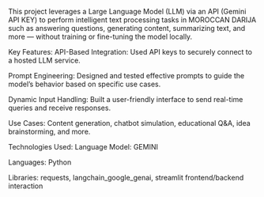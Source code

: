 This project leverages a Large Language Model (LLM) via an API (Gemini API KEY) to perform intelligent text processing tasks in MOROCCAN DARIJA such as answering questions, generating content, summarizing text, and more — without training or fine-tuning the model locally.

 Key Features:
API-Based Integration: Used API keys to securely connect to a hosted LLM service.

Prompt Engineering: Designed and tested effective prompts to guide the model’s behavior based on specific use cases.

Dynamic Input Handling: Built a user-friendly interface to send real-time queries and receive responses.

Use Cases: Content generation, chatbot simulation, educational Q&A, idea brainstorming, and more.

Technologies Used:
Language Model: GEMINI 

Languages: Python 

Libraries: requests, langchain_google_genai, streamlit frontend/backend interaction
